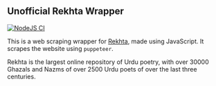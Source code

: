 ## Unofficial Rekhta Wrapper

[![NodeJS CI](https://github.com/Devansh3712/rekhta/actions/workflows/jest.yml/badge.svg)](https://github.com/Devansh3712/rekhta/actions/workflows/jest.yml)

This is a web scraping wrapper for [Rekhta](https://www.rekhta.org/?lang=en), made using JavaScript. It scrapes the website using `puppeteer`.

Rekhta is the largest online repository of Urdu poetry, with over 30000 Ghazals and Nazms of over 2500 Urdu poets of over the last three centuries.
